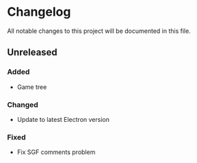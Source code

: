 # Changelog

All notable changes to this project will be documented in this file.

## Unreleased
### Added

* Game tree

### Changed

* Update to latest Electron version

### Fixed

* Fix SGF comments problem
